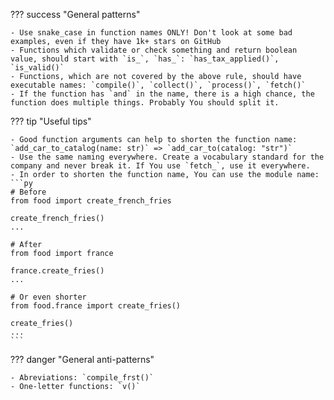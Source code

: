??? success "General patterns"
    
    - Use snake_case in function names ONLY! Don't look at some bad examples, even if they have 1k+ stars on GitHub  
    - Functions which validate or check something and return boolean value, should start with `is_`, `has_`: `has_tax_applied()`, `is_valid()`  
    - Functions, which are not covered by the above rule, should have executable names: `compile()`, `collect()`, `process()`, `fetch()`  
    - If the function has `and` in the name, there is a high chance, the function does multiple things. Probably You should split it.  
    
??? tip "Useful tips"  

    - Good function arguments can help to shorten the function name: `add_car_to_catalog(name: str)` => `add_car_to(catalog: "str")`  
    - Use the same naming everywhere. Create a vocabulary standard for the company and never break it. If You use `fetch_`, use it everywhere.  
    - In order to shorten the function name, You can use the module name:  
    ```py
    # Before
    from food import create_french_fries
    
    create_french_fries()
    ...
    
    # After
    from food import france
    
    france.create_fries()
    ...
    
    # Or even shorter
    from food.france import create_fries()
    
    create_fries()
    ...
    ```

??? danger "General anti-patterns"
    
    - Abreviations: `compile_frst()`  
    - One-letter functions: `v()`

# 
